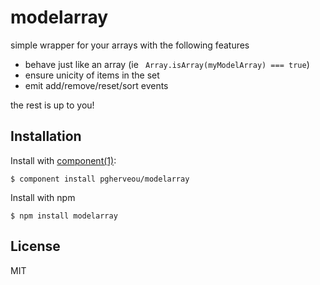 # modelarray

  simple wrapper for your arrays with the following features
  - behave just like an array (ie ` Array.isArray(myModelArray) === true`)
  - ensure unicity of items in the set
  - emit add/remove/reset/sort events

  the rest is up to you!


## Installation

  Install with [component(1)](http://component.io):

    $ component install pgherveou/modelarray

  Install with npm

    $ npm install modelarray

## License

  MIT
